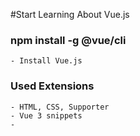 #Start Learning About Vue.js
### npm install -g @vue/cli
    - Install Vue.js
### Used Extensions
    - HTML, CSS, Supporter
    - Vue 3 snippets
    - 